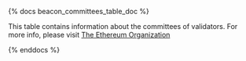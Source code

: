 {% docs beacon_committees_table_doc %}

This table contains information about the committees of validators. For more info, please visit [The Ethereum Organization](https://ethereum.org/en/developers/docs/consensus-mechanisms/pos/)

{% enddocs %}